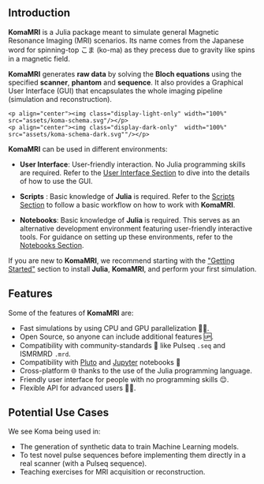 ## Introduction

**KomaMRI** is a Julia package meant to simulate general Magnetic Resonance Imaging (MRI) scenarios. Its name comes from the Japanese word for spinning-top こま (ko-ma) as they precess due to gravity like spins in a magnetic field.

**KomaMRI** generates **raw data** by solving the **Bloch equations** using the specified **scanner**, **phantom** and **sequence**. It also provides a Graphical User Interface (GUI) that encapsulates the whole imaging pipeline (simulation and reconstruction).

```@raw html
<p align="center"><img class="display-light-only" width="100%" src="assets/koma-schema.svg"/></p>
<p align="center"><img class="display-dark-only"  width="100%" src="assets/koma-schema-dark.svg""/></p>
```

**KomaMRI** can be used in different environments:

* **User Interface**: User-friendly interaction. No Julia programming skills are required. Refer to the [User Interface Section](ui-details.md) to dive into the details of how to use the GUI.

* **Scripts** : Basic knowledge of **Julia** is required. Refer to the [Scripts Section](programming-workflow.md) to follow a basic workflow on how to work with **KomaMRI**.

* **Notebooks**: Basic knowledge of **Julia** is required. This serves as an alternative development environment featuring user-friendly interactive tools. For guidance on setting up these environments, refer to the [Notebooks Section](#Notebooks).

If you are new to **KomaMRI**, we recommend starting with the ["Getting Started"](getting-started.md) section to install **Julia**, **KomaMRI**, and perform your first simulation.


## Features

Some of the features of **KomaMRI** are:
* Fast simulations by using CPU and GPU parallelization 🏃💨.
* Open Source, so anyone can include additional features 🆙.
* Compatibility with community-standards 🤝 like Pulseq `.seq` and ISMRMRD `.mrd`.
* Compatibility with [Pluto](notebooks.md#Using-KomaMRI-with-Pluto) and [Jupyter](notebooks.md#Using-KomaMRI-with-Jupyter) notebooks 🎈
* Cross-platform 🌐 thanks to the use of the Julia programming language.
* Friendly user interface for people with no programming skills 😌.
* Flexible API for advanced users 👨‍💻.

## Potential Use Cases

We see Koma being used in:
* The generation of synthetic data to train Machine Learning models.
* To test novel pulse sequences before implementing them directly in a real scanner (with a Pulseq sequence).
* Teaching exercises for  MRI acquisition or reconstruction.
